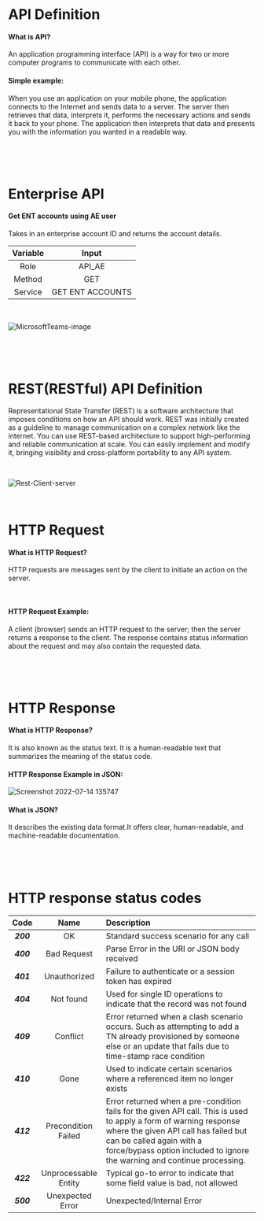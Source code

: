 # API Definition

#### What is API?

An application programming interface (API) is a way for two or more computer programs to communicate with each other.

#### Simple example:

When you use an application on your mobile phone, the application connects to the Internet and sends data to a server. The server then retrieves that data, interprets it, performs the necessary actions and sends it back to your phone. The application then interprets that data and presents you with the information you wanted in a readable way. 


<p>&nbsp;</p>
<p>&nbsp;</p>

# Enterprise API

#### Get ENT accounts using AE user

Takes in an enterprise account ID and returns the account details.

|Variable|Input |
|:------:|:----:|
|Role    |API_AE|
|Method  |GET   |
|Service |GET ENT ACCOUNTS|
<p>&nbsp;</p>

![MicrosoftTeams-image](https://user-images.githubusercontent.com/85736827/178256986-b1773bea-6f25-45b1-aab3-2d16dc5fb577.png)
<br />


<p>&nbsp;</p>
<p>&nbsp;</p>

# REST(RESTful) API Definition
Representational State Transfer (REST) is a software architecture that imposes conditions on how an API should work. REST was initially created as a guideline to manage communication on a complex network like the internet. You can use REST-based architecture to support high-performing and reliable communication at scale. You can easily implement and modify it, bringing visibility and cross-platform portability to any API system.
<p>&nbsp;</p>

![Rest-Client-server](https://user-images.githubusercontent.com/85736827/178935149-90295356-4d6a-48e3-b701-5b743fe2dd58.png)

<p>&nbsp;</p>


# HTTP Request

#### What is HTTP Request?
HTTP requests are messages sent by the client to initiate an action on the server.
<p>&nbsp;</p>

#### HTTP Request Example:

A client (browser) sends an HTTP request to the server; then the server returns a response to the client. The response contains status information about the request and may also contain the requested data.

<p>&nbsp;</p>
<p>&nbsp;</p>

# HTTP Response

#### What is HTTP Response?
It is also known as the status text. It is a human-readable text that summarizes the meaning of the status code.

#### HTTP Response Example in JSON:
![Screenshot 2022-07-14 135747](https://user-images.githubusercontent.com/85736827/178967853-73d35bfb-3393-4fcc-88ea-fef8701f02d4.png)


#### What is JSON?
It describes the existing data format.It offers clear, human-readable, and machine-readable documentation.


<p>&nbsp;</p>
<p>&nbsp;</p>

# HTTP response status codes

|Code     |Name    |Description   |
|:-------:|:------:|:---------------|
|***200***|OK      |Standard success scenario for any call|
|***400***|Bad Request|Parse Error in the URI or JSON body received|
|***401***|Unauthorized|Failure to authenticate or a session token has expired|
|***404***|Not found|Used for single ID operations to indicate that the record was not found|
|***409***|Conflict|Error returned when a clash scenario occurs. Such as attempting to add a TN already provisioned by someone else or an update that fails due to time-stamp race condition|
|***410***|Gone|Used to indicate certain scenarios where a referenced item no longer exists|
|***412***|Precondition Failed	|Error returned when a pre-condition fails for the given API call. This is used to apply a form of warning response where the given API call has failed but can be called again with a force/bypass option included to ignore the warning and continue processing.|
|***422***|Unprocessable Entity|Typical go-to error to indicate that some field value is bad, not allowed|
|***500***|Unexpected Error	|Unexpected/Internal Error|





